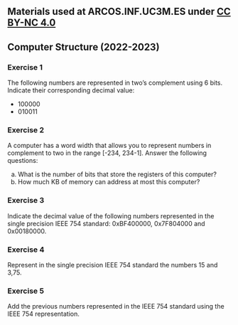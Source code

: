 ## Materials used at ARCOS.INF.UC3M.ES under [CC BY-NC 4.0](http://creativecommons.org/licenses/by-nc/4.0/)

## Computer Structure (2022-2023)

### Exercise 1

The following numbers are represented in two’s complement using 6 bits.
Indicate their corresponding decimal value:
   * 100000
   * 010011

### Exercise 2

<html>
A computer has a word width that allows you to represent numbers in complement to two in the range [-234, 234-1].
Answer the following questions:
<ol type="a">
  <li>What is the number of bits that store the registers of this computer?</li>
  <li>How much KB of memory can address at most this computer?</li>
</ol>
</html>

### Exercise 3

Indicate the decimal value of the following numbers represented in the single precision IEEE 754 standard: 0xBF400000, 0x7F804000 and 0x00180000.

### Exercise 4

Represent in the single precision IEEE 754 standard the numbers 15 and 3,75.

### Exercise 5

Add the previous numbers represented in the IEEE 754 standard using the IEEE 754 representation.

